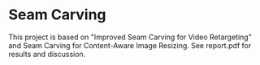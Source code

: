 # Seam Carving
This project is based on "Improved Seam Carving for Video Retargeting"
 and Seam Carving for Content-Aware Image Resizing. See report.pdf for results and discussion.
